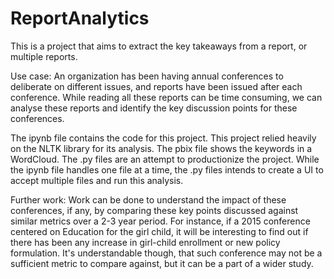 # ReportAnalytics
This is a project that aims to extract the key takeaways from a report, or multiple reports. 

Use case: An organization has been having annual conferences to deliberate on different issues, and reports have been issued after each conference. While reading all these reports can be time consuming, we can analyse these reports and identify the key discussion points for these conferences.

The ipynb file contains the code for this project. This project relied heavily on the NLTK library for its analysis.
The pbix file shows the keywords in a WordCloud. 
The .py files are an attempt to productionize the project. While the ipynb file handles one file at a time, the .py files intends to create a UI to accept multiple files and run this analysis. 

Further work: Work can be done to understand the impact of these conferences, if any, by comparing these key points discussed against similar metrics over a 2-3 year period. For instance, if a 2015 conference centered on Education for the girl child, it will be interesting to find out if there has been any increase in girl-child enrollment or new policy formulation. It's understandable though, that such conference may not be a sufficient metric to compare against, but it can be a part of a wider study.


